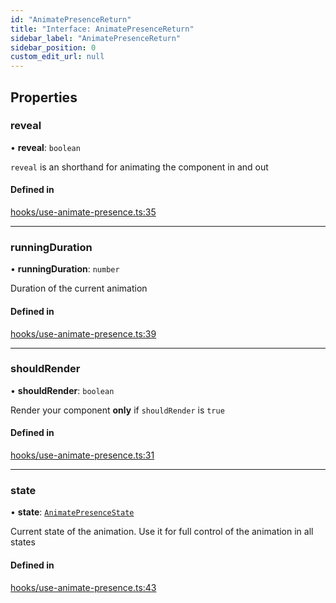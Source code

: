 ```yaml
---
id: "AnimatePresenceReturn"
title: "Interface: AnimatePresenceReturn"
sidebar_label: "AnimatePresenceReturn"
sidebar_position: 0
custom_edit_url: null
---
```


## Properties

### reveal

• **reveal**: `boolean`

`reveal` is an shorthand for animating the component in and out

#### Defined in

[hooks/use-animate-presence.ts:35](https://github.com/wethegit/react-hooks/blob/7e03ba1/src/lib/hooks/use-animate-presence.ts#L35)

___

### runningDuration

• **runningDuration**: `number`

Duration of the current animation

#### Defined in

[hooks/use-animate-presence.ts:39](https://github.com/wethegit/react-hooks/blob/7e03ba1/src/lib/hooks/use-animate-presence.ts#L39)

___

### shouldRender

• **shouldRender**: `boolean`

Render your component **only** if `shouldRender` is `true`

#### Defined in

[hooks/use-animate-presence.ts:31](https://github.com/wethegit/react-hooks/blob/7e03ba1/src/lib/hooks/use-animate-presence.ts#L31)

___

### state

• **state**: [`AnimatePresenceState`](../enums/AnimatePresenceState.md)

Current state of the animation. Use it for full control of the animation in all states

#### Defined in

[hooks/use-animate-presence.ts:43](https://github.com/wethegit/react-hooks/blob/7e03ba1/src/lib/hooks/use-animate-presence.ts#L43)
